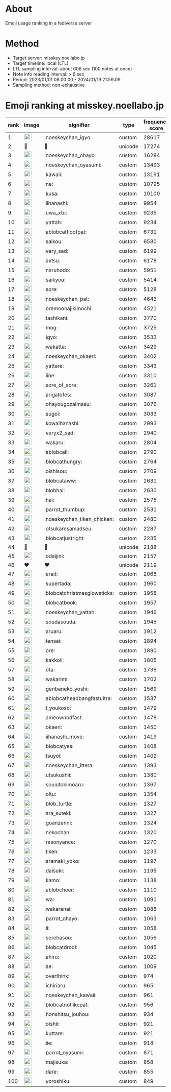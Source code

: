 # About
Emoji usage ranking in a fediverse server

# Method
- Target server: misskey.noellabo.jp
- Target timeline: local (LTL)
- LTL sampling interval: about 606 sec (100 notes at once)
- Note info reading interval: > 6 sec
- Period: 2023/01/01 08:00:00 - 2024/01/19 21:59:09 
- Sampling method: non-exhaustive

# Emoji ranking at misskey.noellabo.jp

|rank|image|signifier|type|frequency score|
|----|----|----|----|----|
|1|<img height="24" src="https://misskey.noellabo.jp/emoji/noeskeychan_igyo.webp">|:noeskeychan_igyo:|custom|28617|
|2|🎉|🎉|unicode|17274|
|3|<img height="24" src="https://misskey.noellabo.jp/emoji/noeskeychan_ohayo.webp">|:noeskeychan_ohayo:|custom|16284|
|4|<img height="24" src="https://misskey.noellabo.jp/emoji/noeskeychan_oyasumi.webp">|:noeskeychan_oyasumi:|custom|13493|
|5|<img height="24" src="https://misskey.noellabo.jp/emoji/kawaii.webp">|:kawaii:|custom|13191|
|6|<img height="24" src="https://misskey.noellabo.jp/emoji/ne.webp">|:ne:|custom|10795|
|7|<img height="24" src="https://misskey.noellabo.jp/emoji/kusa.webp">|:kusa:|custom|10100|
|8|<img height="24" src="https://misskey.noellabo.jp/emoji/iihanashi.webp">|:iihanashi:|custom|9954|
|9|<img height="24" src="https://misskey.noellabo.jp/emoji/uwa_xtu.webp">|:uwa_xtu:|custom|9235|
|10|<img height="24" src="https://misskey.noellabo.jp/emoji/yattah.webp">|:yattah:|custom|9234|
|11|<img height="24" src="https://misskey.noellabo.jp/emoji/ablobcatfloofpat.webp">|:ablobcatfloofpat:|custom|6731|
|12|<img height="24" src="https://misskey.noellabo.jp/emoji/saikou.webp">|:saikou:|custom|6580|
|13|<img height="24" src="https://misskey.noellabo.jp/emoji/very_sad.webp">|:very_sad:|custom|6199|
|14|<img height="24" src="https://misskey.noellabo.jp/emoji/axtsu.webp">|:axtsu:|custom|6178|
|15|<img height="24" src="https://misskey.noellabo.jp/emoji/naruhodo.webp">|:naruhodo:|custom|5951|
|16|<img height="24" src="https://misskey.noellabo.jp/emoji/saikyou.webp">|:saikyou:|custom|5414|
|17|<img height="24" src="https://misskey.noellabo.jp/emoji/sore.webp">|:sore:|custom|5128|
|18|<img height="24" src="https://misskey.noellabo.jp/emoji/noeskeychan_pat.webp">|:noeskeychan_pat:|custom|4643|
|19|<img height="24" src="https://misskey.noellabo.jp/emoji/oremoonajikimochi.webp">|:oremoonajikimochi:|custom|4521|
|20|<img height="24" src="https://misskey.noellabo.jp/emoji/tashikani.webp">|:tashikani:|custom|3770|
|21|<img height="24" src="https://misskey.noellabo.jp/emoji/mog.webp">|:mog:|custom|3725|
|22|<img height="24" src="https://misskey.noellabo.jp/emoji/igyo.webp">|:igyo:|custom|3533|
|23|<img height="24" src="https://misskey.noellabo.jp/emoji/wakatta.webp">|:wakatta:|custom|3429|
|24|<img height="24" src="https://misskey.noellabo.jp/emoji/noeskeychan_okaeri.webp">|:noeskeychan_okaeri:|custom|3402|
|25|<img height="24" src="https://misskey.noellabo.jp/emoji/yattare.webp">|:yattare:|custom|3343|
|26|<img height="24" src="https://misskey.noellabo.jp/emoji/iine.webp">|:iine:|custom|3310|
|27|<img height="24" src="https://misskey.noellabo.jp/emoji/sore_of_sore.webp">|:sore_of_sore:|custom|3261|
|28|<img height="24" src="https://misskey.noellabo.jp/emoji/arigatofes.webp">|:arigatofes:|custom|3087|
|29|<img height="24" src="https://misskey.noellabo.jp/emoji/ohayougozaimasu.webp">|:ohayougozaimasu:|custom|3076|
|30|<img height="24" src="https://misskey.noellabo.jp/emoji/sugoi.webp">|:sugoi:|custom|3033|
|31|<img height="24" src="https://misskey.noellabo.jp/emoji/kowaihanashi.webp">|:kowaihanashi:|custom|2993|
|32|<img height="24" src="https://misskey.noellabo.jp/emoji/veryx2_sad.webp">|:veryx2_sad:|custom|2940|
|33|<img height="24" src="https://misskey.noellabo.jp/emoji/wakaru.webp">|:wakaru:|custom|2804|
|34|<img height="24" src="https://misskey.noellabo.jp/emoji/ablobcall.webp">|:ablobcall:|custom|2790|
|35|<img height="24" src="https://misskey.noellabo.jp/emoji/blobcathungry.webp">|:blobcathungry:|custom|2764|
|36|<img height="24" src="https://misskey.noellabo.jp/emoji/oishisou.webp">|:oishisou:|custom|2709|
|37|<img height="24" src="https://misskey.noellabo.jp/emoji/blobcataww.webp">|:blobcataww:|custom|2631|
|38|<img height="24" src="https://misskey.noellabo.jp/emoji/blobhai.webp">|:blobhai:|custom|2630|
|39|<img height="24" src="https://misskey.noellabo.jp/emoji/hai.webp">|:hai:|custom|2575|
|40|<img height="24" src="https://misskey.noellabo.jp/emoji/parrot_thumbup.webp">|:parrot_thumbup:|custom|2531|
|41|<img height="24" src="https://misskey.noellabo.jp/emoji/noeskeychan_tiken_chicken.webp">|:noeskeychan_tiken_chicken:|custom|2480|
|42|<img height="24" src="https://misskey.noellabo.jp/emoji/otsukaresamadseu.webp">|:otsukaresamadseu:|custom|2287|
|43|<img height="24" src="https://misskey.noellabo.jp/emoji/blobcatjustright.webp">|:blobcatjustright:|custom|2235|
|44|🍗|🍗|unicode|2188|
|45|<img height="24" src="https://misskey.noellabo.jp/emoji/odaijini.webp">|:odaijini:|custom|2157|
|46|❤|❤|unicode|2119|
|47|<img height="24" src="https://misskey.noellabo.jp/emoji/erait.webp">|:erait:|custom|2068|
|48|<img height="24" src="https://misskey.noellabo.jp/emoji/supertada.webp">|:supertada:|custom|1960|
|49|<img height="24" src="https://misskey.noellabo.jp/emoji/blobcatchristmasglowsticks.webp">|:blobcatchristmasglowsticks:|custom|1958|
|50|<img height="24" src="https://misskey.noellabo.jp/emoji/blobcatbook.webp">|:blobcatbook:|custom|1957|
|51|<img height="24" src="https://misskey.noellabo.jp/emoji/noeskeychan_yattah.webp">|:noeskeychan_yattah:|custom|1946|
|52|<img height="24" src="https://misskey.noellabo.jp/emoji/soudasouda.webp">|:soudasouda:|custom|1945|
|53|<img height="24" src="https://misskey.noellabo.jp/emoji/aruaru.webp">|:aruaru:|custom|1912|
|54|<img height="24" src="https://misskey.noellabo.jp/emoji/tensai.webp">|:tensai:|custom|1894|
|55|<img height="24" src="https://misskey.noellabo.jp/emoji/ore.webp">|:ore:|custom|1890|
|56|<img height="24" src="https://misskey.noellabo.jp/emoji/kakkoii.webp">|:kakkoii:|custom|1805|
|57|<img height="24" src="https://misskey.noellabo.jp/emoji/ota.webp">|:ota:|custom|1736|
|58|<img height="24" src="https://misskey.noellabo.jp/emoji/wakarimi.webp">|:wakarimi:|custom|1702|
|59|<img height="24" src="https://misskey.noellabo.jp/emoji/genbaneko_yoshi.webp">|:genbaneko_yoshi:|custom|1569|
|60|<img height="24" src="https://misskey.noellabo.jp/emoji/ablobcatheadbangfastultra.webp">|:ablobcatheadbangfastultra:|custom|1537|
|61|<img height="24" src="https://misskey.noellabo.jp/emoji/t_youkoso.webp">|:t_youkoso:|custom|1479|
|62|<img height="24" src="https://misskey.noellabo.jp/emoji/ameownodfast.webp">|:ameownodfast:|custom|1478|
|63|<img height="24" src="https://misskey.noellabo.jp/emoji/okaeri.webp">|:okaeri:|custom|1450|
|64|<img height="24" src="https://misskey.noellabo.jp/emoji/iihanashi_move.webp">|:iihanashi_move:|custom|1419|
|65|<img height="24" src="https://misskey.noellabo.jp/emoji/blobcatyes.webp">|:blobcatyes:|custom|1408|
|66|<img height="24" src="https://misskey.noellabo.jp/emoji/tsuyoi.webp">|:tsuyoi:|custom|1402|
|67|<img height="24" src="https://misskey.noellabo.jp/emoji/noeskeychan_ittera.webp">|:noeskeychan_ittera:|custom|1393|
|68|<img height="24" src="https://misskey.noellabo.jp/emoji/utsukushii.webp">|:utsukushii:|custom|1380|
|69|<img height="24" src="https://misskey.noellabo.jp/emoji/souiutokimoaru.webp">|:souiutokimoaru:|custom|1367|
|70|<img height="24" src="https://misskey.noellabo.jp/emoji/oltu.webp">|:oltu:|custom|1354|
|71|<img height="24" src="https://misskey.noellabo.jp/emoji/blob_turtle.webp">|:blob_turtle:|custom|1327|
|72|<img height="24" src="https://misskey.noellabo.jp/emoji/ara_suteki.webp">|:ara_suteki:|custom|1327|
|73|<img height="24" src="https://misskey.noellabo.jp/emoji/goanzenni.webp">|:goanzenni:|custom|1324|
|74|<img height="24" src="https://misskey.noellabo.jp/emoji/nekochan.webp">|:nekochan:|custom|1320|
|75|<img height="24" src="https://misskey.noellabo.jp/emoji/resonyance.webp">|:resonyance:|custom|1270|
|76|<img height="24" src="https://misskey.noellabo.jp/emoji/tiken.webp">|:tiken:|custom|1233|
|77|<img height="24" src="https://misskey.noellabo.jp/emoji/aramaki_yoko.webp">|:aramaki_yoko:|custom|1197|
|78|<img height="24" src="https://misskey.noellabo.jp/emoji/daisuki.webp">|:daisuki:|custom|1195|
|79|<img height="24" src="https://misskey.noellabo.jp/emoji/kamo.webp">|:kamo:|custom|1138|
|80|<img height="24" src="https://misskey.noellabo.jp/emoji/ablobcheer.webp">|:ablobcheer:|custom|1110|
|81|<img height="24" src="https://misskey.noellabo.jp/emoji/wa.webp">|:wa:|custom|1091|
|82|<img height="24" src="https://misskey.noellabo.jp/emoji/wakaranai.webp">|:wakaranai:|custom|1088|
|83|<img height="24" src="https://misskey.noellabo.jp/emoji/parrot_ohayo.webp">|:parrot_ohayo:|custom|1063|
|84|<img height="24" src="https://misskey.noellabo.jp/emoji/ii.webp">|:ii:|custom|1058|
|85|<img height="24" src="https://misskey.noellabo.jp/emoji/sorehasou.webp">|:sorehasou:|custom|1056|
|86|<img height="24" src="https://misskey.noellabo.jp/emoji/blobcatdrool.webp">|:blobcatdrool:|custom|1045|
|87|<img height="24" src="https://misskey.noellabo.jp/emoji/ahiru.webp">|:ahiru:|custom|1020|
|88|<img height="24" src="https://misskey.noellabo.jp/emoji/ae.webp">|:ae:|custom|1009|
|89|<img height="24" src="https://misskey.noellabo.jp/emoji/overthink.webp">|:overthink:|custom|974|
|90|<img height="24" src="https://misskey.noellabo.jp/emoji/ichiriaru.webp">|:ichiriaru:|custom|965|
|91|<img height="24" src="https://misskey.noellabo.jp/emoji/noeskeychan_kawaii.webp">|:noeskeychan_kawaii:|custom|961|
|92|<img height="24" src="https://misskey.noellabo.jp/emoji/blobcatnotlikepat.webp">|:blobcatnotlikepat:|custom|956|
|93|<img height="24" src="https://misskey.noellabo.jp/emoji/honshitsu_jouhou.webp">|:honshitsu_jouhou:|custom|934|
|94|<img height="24" src="https://misskey.noellabo.jp/emoji/oishii.webp">|:oishii:|custom|921|
|95|<img height="24" src="https://misskey.noellabo.jp/emoji/kuttare.webp">|:kuttare:|custom|921|
|96|<img height="24" src="https://misskey.noellabo.jp/emoji/iie.webp">|:iie:|custom|918|
|97|<img height="24" src="https://misskey.noellabo.jp/emoji/parrot_oyasumi.webp">|:parrot_oyasumi:|custom|871|
|98|<img height="24" src="https://misskey.noellabo.jp/emoji/majisuka.webp">|:majisuka:|custom|858|
|99|<img height="24" src="https://misskey.noellabo.jp/emoji/dare.webp">|:dare:|custom|855|
|100|<img height="24" src="https://misskey.noellabo.jp/emoji/yoroshiku.webp">|:yoroshiku:|custom|849|
